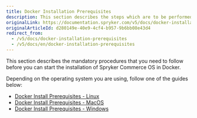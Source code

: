 ```yaml
---
title: Docker Installation Prerequisites
description: This section describes the steps which are to be performed before you can start working with Spryker in Docker.
originalLink: https://documentation.spryker.com/v5/docs/docker-installation-prerequisites
originalArticleId: d280149e-40e9-4cf4-b957-9b6bb08e43d4
redirect_from:
  - /v5/docs/docker-installation-prerequisites
  - /v5/docs/en/docker-installation-prerequisites
---
```


This section describes the mandatory procedures that you need to follow before you can start the installation of Spryker Commerce OS in Docker.

Depending on the operating system you are using, follow one of the guides below:

* [Docker Install Prerequisites - Linux](/docs/scos/dev/developer-guides/202005.0/installation/spryker-in-docker/docker-installation-prerequisites/docker-installation-prerequisites-linux.html)
* [Docker Install Prerequisites - MacOS](/docs/scos/dev/developer-guides/202005.0/installation/spryker-in-docker/docker-installation-prerequisites/docker-installation-prerequisites-macos.html)
* [Docker Install Prerequisites - Windows](/docs/scos/dev/developer-guides/202005.0/installation/spryker-in-docker/docker-installation-prerequisites/docker-installation-prerequisites-windows.html)
